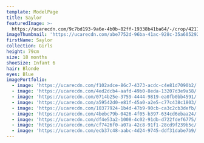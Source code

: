 ```yaml
---
template: ModelPage
title: Saylor
featuredImage: >-
  https://ucarecdn.com/9c7bd193-9a6e-4b0b-82ff-19338b41ba64/-/crop/4217x2440/0,1753/-/preview/
imageThumbnail: 'https://ucarecdn.com/abe7752d-96ba-41ac-928c-35a605292813/'
firstName: Saylor
collection: Girls
height: 79cm
size: 18 months
shoeSize: Infant 6
hair: Blonde
eyes: Blue
imagePortfolio:
  - image: 'https://ucarecdn.com/f102adce-86c7-4373-acdc-c4e81d7090b2/'
  - image: 'https://ucarecdn.com/4ed2dcb4-aafd-49b0-8eda-13207d3e9a58/'
  - image: 'https://ucarecdn.com/0714b25e-3759-4444-9819-ea0fb0bb4591/'
  - image: 'https://ucarecdn.com/a59542d0-e81f-45a0-a2e5-c77c438c1803/'
  - image: 'https://ucarecdn.com/10377924-1b4d-47b9-90cb-ca3c2cb3defb/'
  - image: 'https://ucarecdn.com/4bebc79b-0426-4f05-b397-634cd6ebaa24/'
  - image: 'https://ucarecdn.com/df4e53a2-1008-4c02-91db-d722fdef6775/'
  - image: 'https://ucarecdn.com/cf7426f0-a07a-42c8-91f1-28cd9f239b5c/'
  - image: 'https://ucarecdn.com/ecb37c48-aabc-4d24-9745-ddf31dabe7b9/'
---
```


